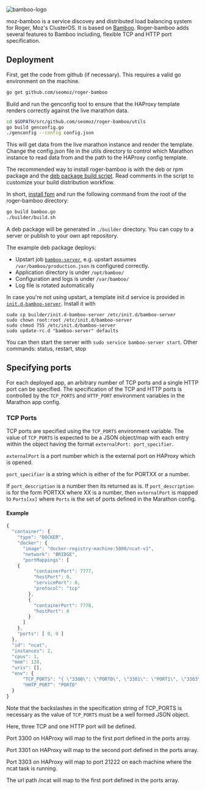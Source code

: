 ![bamboo-logo](https://cloud.githubusercontent.com/assets/37033/4110258/a8cc58bc-31ef-11e4-87c9-dd20bd2468c2.png)

moz-bamboo is a service discovey and distributed load balancing
system for Roger, Moz's ClusterOS. It is based on
[Bamboo](https://github.com/QubitProducts/bamboo). Roger-bamboo adds
several features to Bamboo including, flexible TCP and HTTP port
specification.

## Deployment

First, get the code from github (if necessary). This requires a valid
go environment on the machine.

```bash
go get github.com/seomoz/roger-bamboo
```

Build and run the genconfig tool to ensure that the HAProxy template
renders correctly against the live marathon data.

```bash
cd $GOPATH/src/github.com/seomoz/roger-bamboo/utils
go build genconfig.go
./genconfig --config config.json
```

This will get data from the live marathon instance and render the template. Change the config.json file in the utils directory to control which Marathon instance to read data from and the path to the HAProxy config template.

The recommended way to install roger-bamboo is with the deb or rpm
package and the
[deb package build script](https://github.com/QubitProducts/bamboo/blob/master/builder/build.sh).
Read comments in the script to customize your build distribution
workflow.

In short, [install fpm](https://github.com/jordansissel/fpm) and run the following command from the root of the roger-bamboo directory:

```bash
go build bamboo.go
./builder/build.sh
```

A deb package will be generated in `./builder` directory. You can copy to a server or publish to your own apt repository.

The example deb package deploys:

* Upstart job [`bamboo-server`](https://github.com/QubitProducts/bamboo/blob/master/builder/bamboo-server), e.g. upstart assumes `/var/bamboo/production.json` is configured correctly.
* Application directory is under `/opt/bamboo/`
* Configuration and logs is under `/var/bamboo/`
* Log file is rotated automatically

In case you're not using upstart, a template init.d service is provided in [`init.d-bamboo-server`](https://github.com/QubitProducts/bamboo/blob/master/builder/init.d-bamboo-server). Install it with
```
sudo cp builder/init.d-bamboo-server /etc/init.d/bamboo-server
sudo chown root:root /etc/init.d/bamboo-server
sudo chmod 755 /etc/init.d/bamboo-server
sudo update-rc.d "bamboo-server" defaults
```

You can then start the server with ```sudo service bamboo-server start```. Other commands: status, restart, stop

## Specifying ports
For each deployed app, an arbitrary number of TCP
ports and a single HTTP port can be specified. The specification of
the TCP and HTTP ports is controlled by the `TCP_PORTS` and `HTTP_PORT`
environment variables in the Marathon app config.

### TCP Ports

TCP ports are specified using the `TCP_PORTS`
environment variable. The value of `TCP_PORTS` is expected to be a
JSON object/map with each entry within the object having the format
`externalPort: port_specifier`.

`externalPort` is a port number which is the external port on HAProxy which is opened.

`port_specifier` is a string which is either of the for PORTXX or a number.

If `port_description` is a number then its returned as is. If
  `port_description` is for the form PORTXX where XX is a number, then
  `externalPort` is mapped to `Ports[xx]` where `Ports` is the set of
  ports defined in the Marathon config.

#### Example

```Javascript
{
  "container": {
    "type": "DOCKER",
    "docker": {
      "image": "docker-registry-machine:5000/ncat-v1",
      "network": "BRIDGE",
      "portMappings": [
	{
          "containerPort": 7777,
          "hostPort": 0,
          "servicePort": 0,
          "protocol": "tcp"
        },
        {
          "containerPort": 7778,
          "hostPort": 0
        }
      ]
    },
    "ports": [ 0, 0 ]
  },
  "id": "ncat",
  "instances": 2,
  "cpus": 1,
  "mem": 128,
  "uris": [],
  "env": {
      "TCP_PORTS": "{ \"3300\": \"PORT0\", \"3301\": \"PORT1\", \"3303\": \"21222\"}",
	  "HHTP_PORT": "PORT0"
  }
}
```

Note that the backslashes in the specification string of TCP_PORTS is
necessary as the value of `TCP_PORTS` must be a well formed JSON
object.

Here, three TCP and one HTTP port will be defined.

Port 3300 on HAProxy will map to the first port defined in the ports array.

Port 3301 on HAProxy will map to the second port defined in the ports array.

Port 3303 on HAProxy will map to port 21222 on each machine where the ncat task is running.

The url path /ncat will map to the first port defined in the ports array.



